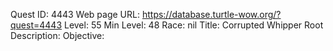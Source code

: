 Quest ID: 4443
Web page URL: https://database.turtle-wow.org/?quest=4443
Level: 55
Min Level: 48
Race: nil
Title: Corrupted Whipper Root
Description: 
Objective: 
